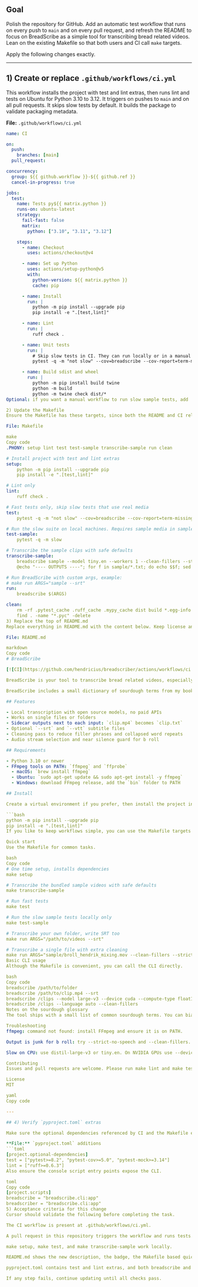 ## Goal
Polish the repository for GitHub. Add an automatic test workflow that runs on every push to `main` and on every pull request, and refresh the README to focus on BreadScribe as a simple tool for transcribing bread related videos. Lean on the existing Makefile so that both users and CI call `make` targets.

Apply the following changes exactly.

---

## 1) Create or replace `.github/workflows/ci.yml`

This workflow installs the project with test and lint extras, then runs lint and tests on Ubuntu for Python 3.10 to 3.12. It triggers on pushes to `main` and on all pull requests. It skips slow tests by default. It builds the package to validate packaging metadata.

**File:** `.github/workflows/ci.yml`
```yaml
name: CI

on:
  push:
    branches: [main]
  pull_request:

concurrency:
  group: ${{ github.workflow }}-${{ github.ref }}
  cancel-in-progress: true

jobs:
  test:
    name: Tests py${{ matrix.python }}
    runs-on: ubuntu-latest
    strategy:
      fail-fast: false
      matrix:
        python: ["3.10", "3.11", "3.12"]

    steps:
      - name: Checkout
        uses: actions/checkout@v4

      - name: Set up Python
        uses: actions/setup-python@v5
        with:
          python-version: ${{ matrix.python }}
          cache: pip

      - name: Install
        run: |
          python -m pip install --upgrade pip
          pip install -e ".[test,lint]"

      - name: Lint
        run: |
          ruff check .

      - name: Unit tests
        run: |
          # Skip slow tests in CI. They can run locally or in a manual workflow.
          pytest -q -m "not slow" --cov=breadscribe --cov-report=term-missing

      - name: Build sdist and wheel
        run: |
          python -m pip install build twine
          python -m build
          python -m twine check dist/*
Optional: if you want a manual workflow to run slow sample tests, add .github/workflows/slow.yml later. Not required for this prompt.

2) Update the Makefile
Ensure the Makefile has these targets, since both the README and CI rely on them. If a target already exists, keep its behavior or align it with the definitions below.

File: Makefile

make
Copy code
.PHONY: setup lint test test-sample transcribe-sample run clean

# Install project with test and lint extras
setup:
	python -m pip install --upgrade pip
	pip install -e ".[test,lint]"

# Lint only
lint:
	ruff check .

# Fast tests only, skip slow tests that use real media
test:
	pytest -q -m "not slow" --cov=breadscribe --cov-report=term-missing

# Run the slow suite on local machines. Requires sample media in sample/
test-sample:
	pytest -q -m slow

# Transcribe the sample clips with safe defaults
transcribe-sample:
	breadscribe sample --model tiny.en --workers 1 --clean-fillers --strict-no-speech --srt --vtt || true
	@echo "---- OUTPUTS ----"; for f in sample/*.txt; do echo $$f; sed -n '1,12p' $$f; echo ""; done

# Run BreadScribe with custom args, example:
# make run ARGS="sample --srt"
run:
	breadscribe $(ARGS)

clean:
	rm -rf .pytest_cache .ruff_cache .mypy_cache dist build *.egg-info
	find . -name "*.pyc" -delete
3) Replace the top of README.md
Replace everything in README.md with the content below. Keep license and badges if you have additional ones. Update any project links if your repository slug differs.

File: README.md

markdown
Copy code
# BreadScribe

[![CI](https://github.com/hendricius/breadscriber/actions/workflows/ci.yml/badge.svg)](https://github.com/hendricius/breadscriber/actions/workflows/ci.yml)

BreadScribe is your tool to transcribe bread related videos, especially sourdough focused clips. Pass it one or many media files, and it writes a plain text file next to each video with the same base name. You can also opt in to SRT or VTT subtitles.

BreadScribe includes a small dictionary of sourdough terms from my book **The Sourdough Framework**, which helps the model keep domain words like levain, autolyse, and bulk fermentation intact.

## Features

- Local transcription with open source models, no paid APIs
- Works on single files or folders
- Sidecar outputs next to each input: `clip.mp4` becomes `clip.txt`
- Optional `--srt` and `--vtt` subtitle files
- Cleaning pass to reduce filler phrases and collapsed word repeats
- Audio stream selection and near silence guard for b roll

## Requirements

- Python 3.10 or newer
- FFmpeg tools on PATH: `ffmpeg` and `ffprobe`
  - macOS: `brew install ffmpeg`
  - Ubuntu: `sudo apt-get update && sudo apt-get install -y ffmpeg`
  - Windows: download FFmpeg release, add the `bin` folder to PATH

## Install

Create a virtual environment if you prefer, then install the project in editable mode with test and lint tools.

```bash
python -m pip install --upgrade pip
pip install -e ".[test,lint]"
If you like to keep workflows simple, you can use the Makefile targets below.

Quick start
Use the Makefile for common tasks.

bash
Copy code
# One time setup, installs dependencies
make setup

# Transcribe the bundled sample videos with safe defaults
make transcribe-sample

# Run fast tests
make test

# Run the slow sample tests locally only
make test-sample

# Transcribe your own folder, write SRT too
make run ARGS="/path/to/videos --srt"

# Transcribe a single file with extra cleaning
make run ARGS="sample/broll_hendrik_mixing.mov --clean-fillers --strict-no-speech"
Basic CLI usage
Although the Makefile is convenient, you can call the CLI directly.

bash
Copy code
breadscribe /path/to/folder
breadscribe /path/to/clip.mp4 --srt
breadscribe /clips --model large-v3 --device cuda --compute-type float16
breadscribe /clips --language auto --clean-fillers
Notes on the sourdough glossary
The tool ships with a small list of common sourdough terms. You can bias transcription further with --initial-prompt "your, extra, terms" when needed.

Troubleshooting
ffmpeg: command not found: install FFmpeg and ensure it is on PATH.

Output is junk for b roll: try --strict-no-speech and --clean-fillers. Use --stream-index 0 or 1 if the file has multiple audio tracks.

Slow on CPU: use distil-large-v3 or tiny.en. On NVIDIA GPUs use --device cuda --compute-type float16.

Contributing
Issues and pull requests are welcome. Please run make lint and make test before you open a PR.

License
MIT

yaml
Copy code

---

## 4) Verify `pyproject.toml` extras

Make sure the optional dependencies referenced by CI and the Makefile exist. If the section is missing, add it.

**File:** `pyproject.toml` additions
```toml
[project.optional-dependencies]
test = ["pytest>=8.2", "pytest-cov>=5.0", "pytest-mock>=3.14"]
lint = ["ruff>=0.6.3"]
Also ensure the console script entry points expose the CLI.

toml
Copy code
[project.scripts]
breadscribe = "breadscribe.cli:app"
breadscriber = "breadscribe.cli:app"
5) Acceptance criteria for this change
Cursor should validate the following before completing the task.

The CI workflow is present at .github/workflows/ci.yml.

A pull request in this repository triggers the workflow and runs tests.

make setup, make test, and make transcribe-sample work locally.

README.md shows the new description, the badge, the Makefile based quick start, and accurate requirements.

pyproject.toml contains test and lint extras, and both breadscribe and breadscriber entry points.

If any step fails, continue updating until all checks pass.
